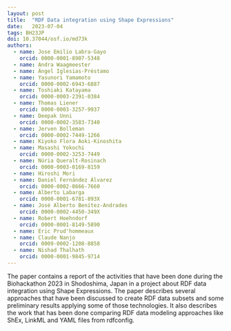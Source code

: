 ```yaml
---
layout: post
title:  "RDF Data integration using Shape Expressions"
date:   2023-07-04
tags: BH23JP
doi: 10.37044/osf.io/md73k
authors:
  - name: Jose Emilio Labra-Gayo
    orcid: 0000-0001-8907-5348
  - name: Andra Waagmeester
  - name: Ángel Iglesias-Préstamo
  - name: Yasunori Yamamoto
    orcid: 0000-0002-6943-6887
  - name: Toshiaki Katayama
    orcid: 0000-0003-2391-0384
  - name: Thomas Liener
    orcid: 0000-0003-3257-9937
  - name: Deepak Unni
    orcid: 0000-0002-3583-7340
  - name: Jerven Bolleman
    orcid: 0000-0002-7449-1266
  - name: Kiyoko Flora Aoki-Kinoshita
  - name: Masashi Yokochi
    orcid: 0000-0002-3253-7449
  - name: Núria Queralt-Rosinach
    orcid: 0000-0003-0169-8159
  - name: Hiroshi Mori
  - name: Daniel Fernández Álvarez
    orcid: 0000-0002-8666-7660
  - name: Alberto Labarga
    orcid: 0000-0001-6781-893X
  - name: José Alberto Benítez-Andrades
    orcid: 0000-0002-4450-349X
  - name: Robert Hoehndorf
    orcid: 0000-0001-8149-5890
  - name: Eric Prud'hommeaux
  - name: Claude Nanjo
    orcid: 0009-0002-1208-8858
  - name: Nishad Thalhath
    orcid: 0000-0001-9845-9714
---
```


The paper contains a report of the activities that have been done during the Biohackathon 2023 in Shodoshima, Japan in a project about RDF data integration using Shape Expressions. The paper describes several approaches that have been discussed to create RDF data subsets and some preliminary results applying some of those technologies. It also describes the work that has been done comparing RDF data modeling approaches like ShEx, LinkML and YAML files from rdfconfig.

